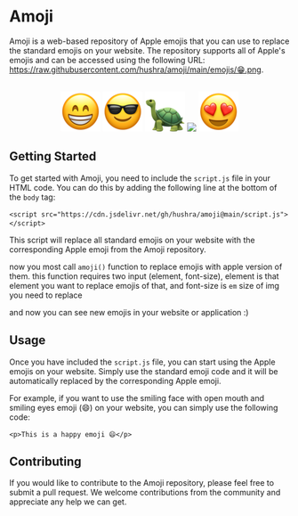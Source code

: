 <h1>Amoji</h1>
<p>Amoji is a web-based repository of Apple emojis that you can use to replace the standard emojis on your website. The repository supports all of Apple's emojis and can be accessed using the following URL: <a href="https://raw.githubusercontent.com/hushra/amoji/main/emojis/%F0%9F%98%81.png">https://raw.githubusercontent.com/hushra/amoji/main/emojis/😁.png</a>.</p>
<p align="center">
  <br>
<img src="https://raw.githubusercontent.com/hushra/amoji/main/emojis/😁.png">
<img src="https://raw.githubusercontent.com/hushra/amoji/main/emojis/😎.png">
<img src="https://raw.githubusercontent.com/hushra/amoji/main/emojis/🐢.png">
<img src="https://raw.githubusercontent.com/hushra/amoji/main/emojis/🚀.png">
<img src="https://raw.githubusercontent.com/hushra/amoji/main/emojis/%F0%9F%98%8D.png">
</p>
<h2>Getting Started</h2>
<p>To get started with Amoji, you need to include the <code>script.js</code> file in your HTML code. You can do this by adding the following line at the bottom of the <code>body</code> tag:</p>
<pre class="code-block-wrapper"><code class="hljs code-block-body html"><span class="hljs-tag">&lt;<span class="hljs-name">script</span> <span class="hljs-attr">src</span>=<span class="hljs-string">"https://cdn.jsdelivr.net/gh/hushra/amoji@main/script.js"</span>&gt;</span><span class="hljs-tag">&lt;/<span class="hljs-name">script</span>&gt;</span>
</code></pre>
<p>This script will replace all standard emojis on your website with the corresponding Apple emoji from the Amoji repository.</p>
<p>now you most call <code>amoji()</code> function to
replace emojis with apple version of them. this function requires two input (element, font-size), element is that element you want to replace emojis of that, and font-size is <code>em</code> size of img you need to replace</p>
<p>and now you can see new emojis in your website or application :)</p>
<h2>Usage</h2>
<p>Once you have included the <code>script.js</code> file, you can start using the Apple emojis on your website. Simply use the standard emoji code and it will be automatically replaced by the corresponding Apple emoji.</p>
<p>For example, if you want to use the smiling face with open mouth and smiling eyes emoji (😄) on your website, you can simply use the following code:</p>
<pre class="code-block-wrapper"><code class="hljs code-block-body html"><span class="hljs-tag">&lt;<span class="hljs-name">p</span>&gt;</span>This is a happy emoji 😄<span class="hljs-tag">&lt;/<span class="hljs-name">p</span>&gt;</span>
</code></pre>
<h2>Contributing</h2>
<p>If you would like to contribute to the Amoji repository, please feel free to submit a pull request. We welcome contributions from the community and appreciate any help we can get.</p>
